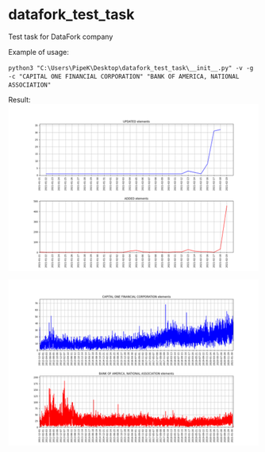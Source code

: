 # datafork_test_task
Test task for DataFork company

Example of usage:

`python3 "C:\Users\PipeK\Desktop\datafork_test_task\__init__.py" -v -g -c "CAPITAL ONE FINANCIAL CORPORATION" "BANK OF AMERICA, NATIONAL ASSOCIATION"`

Result:
![Graph 1](/images/count_from_2021-01-21_to_2021-02-19_graph.png)

![Graph 2](/images/compare_CAPITAL%20ONE%20FINANCIAL%20CORPORATION_and_BANK%20OF%20AMERICA%20NATIONAL%20ASSOCIATION_graph.png)
